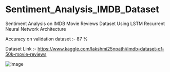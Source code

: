 # Sentiment_Analysis_IMDB_Dataset
Sentiment Analysis on IMDB Movie Reviews Dataset Using LSTM Recurrent Neural Network Architecture

Accuracy on validation dataset :- 87 %

Dataset Link :- https://www.kaggle.com/lakshmi25npathi/imdb-dataset-of-50k-movie-reviews

![image](https://user-images.githubusercontent.com/63066870/120174133-60953580-c222-11eb-9976-d54446649a2e.png)
